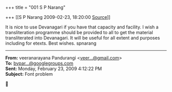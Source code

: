 +++
title = "001 S P Narang"

+++
[[S P Narang	2009-02-23, 18:20:00 [Source](https://groups.google.com/g/bvparishat/c/LLZ5Q-a05uc)]]



It is nice to use Devanagari if you have that capacity and facility. I wish a transliteration programme should be provided to all to get the material transliterated into Devanagari. It will be useful for all extent and purposes including for etexts. Best wishes. spnarang  

  

------------------------------------------------------------------------

**From:** veeranarayana Pandurangi \<[veer...@gmail.com]()\>  
**To:** [bvpar...@googlegroups.com]()  
**Sent:** Monday, February 23, 2009 4:12:22 PM  
**Subject:** Font problem  



